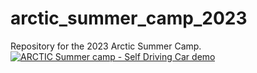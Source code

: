 # arctic_summer_camp_2023
Repository for the 2023 Arctic Summer Camp.
[![ARCTIC Summer camp - Self Driving Car demo](https://img.youtube.com/vi/46YhW29hT_Q&ab_channel=ARCTICHPC/0.jpg)](https://www.youtube.com/watch?v=46YhW29hT_Q&ab_channel=ARCTICHPC)
